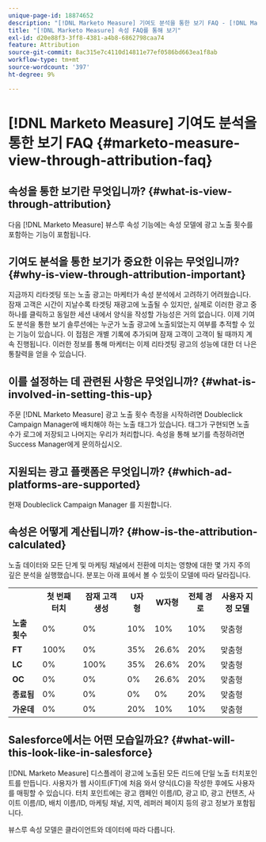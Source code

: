 ```yaml
---
unique-page-id: 18874652
description: "[!DNL Marketo Measure] 기여도 분석을 통한 보기 FAQ - [!DNL Marketo Measure] - 제품 설명서"
title: "[!DNL Marketo Measure] 속성 FAQ를 통해 보기"
exl-id: d20e88f3-3ff8-4381-a4b8-6862798caa74
feature: Attribution
source-git-commit: 8ac315e7c4110d14811e77ef0586bd663ea1f8ab
workflow-type: tm+mt
source-wordcount: '397'
ht-degree: 9%

---
```


# [!DNL Marketo Measure] 기여도 분석을 통한 보기 FAQ {#marketo-measure-view-through-attribution-faq}

## 속성을 통한 보기란 무엇입니까? {#what-is-view-through-attribution}

다음 [!DNL Marketo Measure] 뷰스루 속성 기능에는 속성 모델에 광고 노출 횟수를 포함하는 기능이 포함됩니다.

## 기여도 분석을 통한 보기가 중요한 이유는 무엇입니까? {#why-is-view-through-attribution-important}

지금까지 리타겟팅 또는 노출 광고는 마케터가 속성 분석에서 고려하기 어려웠습니다. 잠재 고객은 시간이 지날수록 타겟팅 재광고에 노출될 수 있지만, 실제로 이러한 광고 중 하나를 클릭하고 동일한 세션 내에서 양식을 작성할 가능성은 거의 없습니다. 이제 기여도 분석을 통한 보기 솔루션에는 누군가 노출 광고에 노출되었는지 여부를 추적할 수 있는 기능이 있습니다. 이 접점은 개별 기록에 추가되며 잠재 고객이 고객이 될 때까지 계속 진행됩니다. 이러한 정보를 통해 마케터는 이제 리타겟팅 광고의 성능에 대한 더 나은 통찰력을 얻을 수 있습니다.

## 이를 설정하는 데 관련된 사항은 무엇입니까? {#what-is-involved-in-setting-this-up}

주문 [!DNL Marketo Measure] 광고 노출 횟수 측정을 시작하려면 Doubleclick Campaign Manager에 배치해야 하는 노출 태그가 있습니다. 태그가 구현되면 노출 수가 로그에 저장되고 나머지는 우리가 처리합니다. 속성을 통해 보기를 측정하려면 Success Manager에게 문의하십시오.

## 지원되는 광고 플랫폼은 무엇입니까? {#which-ad-platforms-are-supported}

현재 Doubleclick Campaign Manager 를 지원합니다.

## 속성은 어떻게 계산됩니까? {#how-is-the-attribution-calculated}

노출 데이터와 모든 단계 및 마케팅 채널에서 전환에 미치는 영향에 대한 몇 가지 주의 깊은 분석을 실행했습니다. 분포는 아래 표에서 볼 수 있듯이 모델에 따라 달라집니다.

<table> 
 <colgroup> 
  <col> 
  <col> 
  <col> 
  <col> 
  <col> 
  <col> 
  <col> 
 </colgroup> 
 <tbody> 
  <tr> 
   <th><br></th> 
   <th>첫 번째 터치</th> 
   <th>잠재 고객 생성</th> 
   <th>U자형</th> 
   <th>W자형</th> 
   <th>전체 경로</th> 
   <th>사용자 지정 모델</th> 
  </tr> 
  <tr> 
   <td><strong>노출 횟수</strong></td> 
   <td>0%</td> 
   <td>0%</td> 
   <td>10%</td> 
   <td>10%</td> 
   <td>10%</td> 
   <td>맞춤형</td> 
  </tr> 
  <tr> 
   <td><strong>FT</strong></td> 
   <td>100%</td> 
   <td>0%</td> 
   <td>35%</td> 
   <td>26.6%</td> 
   <td>20%</td> 
   <td>맞춤형</td> 
  </tr> 
  <tr> 
   <td><strong>LC</strong></td> 
   <td>0%</td> 
   <td>100%</td> 
   <td>35%</td> 
   <td>26.6%</td> 
   <td>20%</td> 
   <td>맞춤형</td> 
  </tr> 
  <tr> 
   <td><strong>OC</strong></td> 
   <td>0%</td> 
   <td>0%</td> 
   <td>0%</td> 
   <td>26.6%</td> 
   <td>20%</td> 
   <td>맞춤형</td> 
  </tr> 
  <tr> 
   <td><strong>종료됨</strong></td> 
   <td>0%</td> 
   <td>0%</td> 
   <td>0%</td> 
   <td>0%</td> 
   <td>20%</td> 
   <td>맞춤형</td> 
  </tr> 
  <tr> 
   <td><strong>가운데</strong></td> 
   <td>0%</td> 
   <td>0%</td> 
   <td>20%</td> 
   <td>10%</td> 
   <td>10%</td> 
   <td>맞춤형</td> 
  </tr> 
 </tbody> 
</table>

## Salesforce에서는 어떤 모습일까요? {#what-will-this-look-like-in-salesforce}

[!DNL Marketo Measure] 디스플레이 광고에 노출된 모든 리드에 단일 노출 터치포인트를 만듭니다. 사용자가 웹 사이트(FT)에 처음 와서 양식(LC)을 작성한 후에도 사용자를 매핑할 수 있습니다. 터치 포인트에는 광고 캠페인 이름/ID, 광고 ID, 광고 컨텐츠, 사이트 이름/ID, 배치 이름/ID, 마케팅 채널, 지역, 레퍼러 페이지 등의 광고 정보가 포함됩니다.

뷰스루 속성 모델은 클라이언트와 데이터에 따라 다릅니다.
